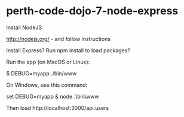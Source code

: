 # perth-code-dojo-7-node-express

Install NodeJS

http://nodejs.org/ - and follow instructions

Install Express? Run npm install to load packages?

Run the app (on MacOS or Linux):

$ DEBUG=myapp ./bin/www

On Windows, use this command:

set DEBUG=myapp & node .\bin\www

Then load http://localhost:3000/api.users
